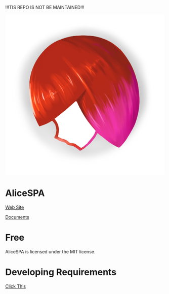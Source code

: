 !!!TIS REPO IS NOT BE MAINTAINED!!!

![Logo](https://github.com/TeamUnfinite/AliceSPA/blob/master/Documents/logo.png)

# AliceSPA
[Web Site](https://teamunfinite.github.io/AliceSPASite/)

[Documents](https://github.com/TeamUnfinite/AliceSPA/wiki)
# Free
AliceSPA is licensed under the MIT license.
# Developing Requirements
[Click This](https://github.com/TeamUnfinite/AliceSPA/wiki/1.-Developing-requirements)
